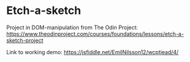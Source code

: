 # Etch-a-sketch
Project in DOM-manipulation from The Odin Project: https://www.theodinproject.com/courses/foundations/lessons/etch-a-sketch-project

Link to working demo: https://jsfiddle.net/EmilNilsson12/wcptjead/4/
